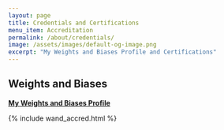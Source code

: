 ```yaml
---
layout: page
title: Credentials and Certifications
menu_item: Accreditation
permalink: /about/credentials/
image: /assets/images/default-og-image.png
excerpt: "My Weights and Biases Profile and Certifications"
---
```


## Weights and Biases

[**My Weights and Biases Profile**](https://wandb.ai/unixwzrd)
<br>

{% include wand_accred.html %}